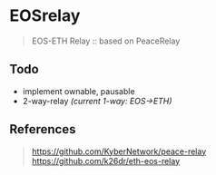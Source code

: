 # EOSrelay
> EOS-ETH Relay :: based on PeaceRelay

## Todo
* implement ownable, pausable
* 2-way-relay
*(current 1-way: EOS->ETH)*

## References
> https://github.com/KyberNetwork/peace-relay   
> https://github.com/k26dr/eth-eos-relay   
